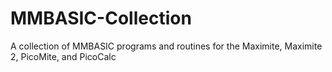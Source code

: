# MMBASIC-Collection
A collection of MMBASIC programs and routines for the Maximite, Maximite 2, PicoMite, and PicoCalc
